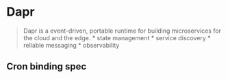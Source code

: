 # Dapr
> Dapr is a event-driven, portable runtime for building microservices for the cloud and the edge.
    * state management
    * service discovery
    * reliable messaging
    * observability


## Cron binding spec

